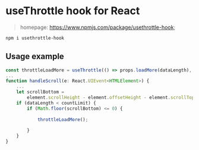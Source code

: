 # useThrottle hook for React
> homepage: https://www.npmjs.com/package/usethrottle-hook;
```bash
npm i usethrottle-hook
```
## Usage example
```js
const throttleLoadMore = useThrottle(() => props.loadMore(dataLength), 500);
...
function handleScroll(e: React.UIEvent<HTMLElement>) {
    ...
    let scrollBottom =
        element.scrollHeight - element.offsetHeight - element.scrollTop;
    if (dataLength < countLimit) {
        if (Math.floor(scrollBottom) <= 0) {
            
            throttleLoadMore();
            
        }
    }
}
```
